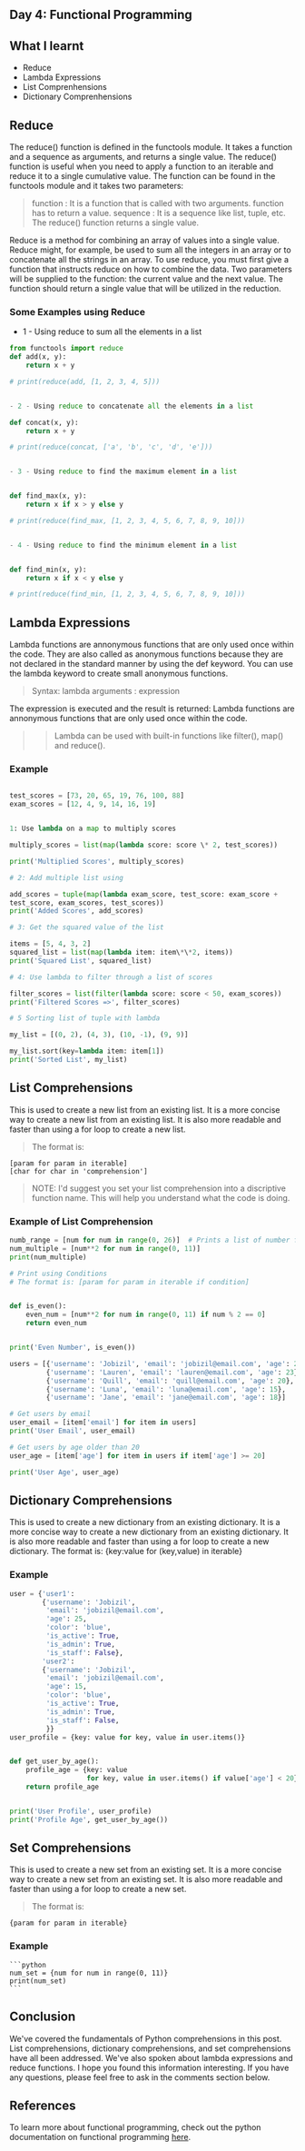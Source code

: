## Day 4: Functional Programming

## What I learnt

- Reduce
- Lambda Expressions
- List Comprenhensions
- Dictionary Comprenhensions

## Reduce

The reduce() function is defined in the functools module. It takes a function and a sequence as arguments, and returns a single value. The reduce() function is useful when you need to apply a function to an iterable and reduce it to a single cumulative value. The function can be found in the functools module and it takes two parameters:

> function : It is a function that is called with two arguments. function has to return a value.
> sequence : It is a sequence like list, tuple, etc.
> The reduce() function returns a single value.

Reduce is a method for combining an array of values into a single value. Reduce might, for example, be used to sum all the integers in an array or to concatenate all the strings in an array. To use reduce, you must first give a function that instructs reduce on how to combine the data. Two parameters will be supplied to the function: the current value and the next value. The function should return a single value that will be utilized in the reduction.

### Some Examples using Reduce

- 1 - Using reduce to sum all the elements in a list

```python
from functools import reduce
def add(x, y):
    return x + y

# print(reduce(add, [1, 2, 3, 4, 5]))


- 2 - Using reduce to concatenate all the elements in a list

def concat(x, y):
    return x + y

# print(reduce(concat, ['a', 'b', 'c', 'd', 'e']))


- 3 - Using reduce to find the maximum element in a list


def find_max(x, y):
    return x if x > y else y

# print(reduce(find_max, [1, 2, 3, 4, 5, 6, 7, 8, 9, 10]))


- 4 - Using reduce to find the minimum element in a list


def find_min(x, y):
    return x if x < y else y

# print(reduce(find_min, [1, 2, 3, 4, 5, 6, 7, 8, 9, 10]))
```

## Lambda Expressions

Lambda functions are annonymous functions that are only used once within the code. They are also called as anonymous functions because they are not declared in the standard manner by using the def keyword. You can use the lambda keyword to create small anonymous functions.

> Syntax: lambda arguments : expression

The expression is executed and the result is returned:
Lambda functions are annonymous functions that are only used once within the code.

> > Lambda can be used with built-in functions like filter(), map() and reduce().

### Example

```python

test_scores = [73, 20, 65, 19, 76, 100, 88]
exam_scores = [12, 4, 9, 14, 16, 19]


1: Use lambda on a map to multiply scores

multiply_scores = list(map(lambda score: score \* 2, test_scores))

print('Multiplied Scores', multiply_scores)

# 2: Add multiple list using

add_scores = tuple(map(lambda exam_score, test_score: exam_score +
test_score, exam_scores, test_scores))
print('Added Scores', add_scores)

# 3: Get the squared value of the list

items = [5, 4, 3, 2]
squared_list = list(map(lambda item: item\*\*2, items))
print('Squared List', squared_list)

# 4: Use lambda to filter through a list of scores

filter_scores = list(filter(lambda score: score < 50, exam_scores))
print('Filtered Scores =>', filter_scores)

# 5 Sorting list of tuple with lambda

my_list = [(0, 2), (4, 3), (10, -1), (9, 9)]

my_list.sort(key=lambda item: item[1])
print('Sorted List', my_list)
```

## List Comprehensions

This is used to create a new list from an existing list. It is a more concise way to create a new list from an existing list. It is also more readable and faster than using a for loop to create a new list.

> The format is:

    [param for param in iterable]
    [char for char in 'comprehension']

> NOTE: I'd suggest you set your list comprehension into a discriptive function name. This will help you understand what the code is doing.

### Example of List Comprehension

```python
numb_range = [num for num in range(0, 26)]  # Prints a list of number from 0-25
num_multiple = [num**2 for num in range(0, 11)]
print(num_multiple)

# Print using Conditions
# The format is: [param for param in iterable if condition]


def is_even():
    even_num = [num**2 for num in range(0, 11) if num % 2 == 0]
    return even_num


print('Even Number', is_even())

users = [{'username': 'Jobizil', 'email': 'jobizil@email.com', 'age': 26},
         {'username': 'Lauren', 'email': 'lauren@email.com', 'age': 23},
         {'username': 'Quill', 'email': 'quill@email.com', 'age': 20},
         {'username': 'Luna', 'email': 'luna@email.com', 'age': 15},
         {'username': 'Jane', 'email': 'jane@email.com', 'age': 18}]

# Get users by email
user_email = [item['email'] for item in users]
print('User Email', user_email)

# Get users by age older than 20
user_age = [item['age'] for item in users if item['age'] >= 20]

print('User Age', user_age)
```

## Dictionary Comprehensions

This is used to create a new dictionary from an existing dictionary. It is a more concise way to create a new dictionary from an existing dictionary. It is also more readable and faster than using a for loop to create a new dictionary.
The format is: {key:value for (key,value) in iterable}

### Example

```python
user = {'user1':
        {'username': 'Jobizil',
         'email': 'jobizil@email.com',
         'age': 25,
         'color': 'blue',
         'is_active': True,
         'is_admin': True,
         'is_staff': False},
        'user2':
        {'username': 'Jobizil',
         'email': 'jobizil@email.com',
         'age': 15,
         'color': 'blue',
         'is_active': True,
         'is_admin': True,
         'is_staff': False,
         }}
user_profile = {key: value for key, value in user.items()}


def get_user_by_age():
    profile_age = {key: value
                   for key, value in user.items() if value['age'] < 20}
    return profile_age


print('User Profile', user_profile)
print('Profile Age', get_user_by_age())
```

## Set Comprehensions

This is used to create a new set from an existing set. It is a more concise way to create a new set from an existing set. It is also more readable and faster than using a for loop to create a new set.

> The format is:

    {param for param in iterable}

### Example

    ```python
    num_set = {num for num in range(0, 11)}
    print(num_set)
    ```

## Conclusion

We've covered the fundamentals of Python comprehensions in this post. List comprehensions, dictionary comprehensions, and set comprehensions have all been addressed. We've also spoken about lambda expressions and reduce functions. I hope you found this information interesting. If you have any questions, please feel free to ask in the comments section below.

## References

To learn more about functional programming, check out the python documentation on functional programming [here](https://docs.python.org/3/howto/functional.html).

